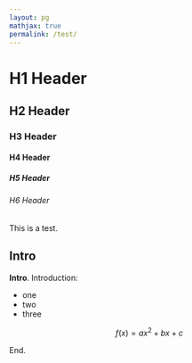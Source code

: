 ```yaml
---
layout: pg
mathjax: true
permalink: /test/
---
```


<h1>H1 Header</h1>
<h2>H2 Header</h2>
<h3>H3 Header</h3>
<h4>H4 Header</h4>
<h5>H5 Header</h5>
<h6>H6 Header</h6>

This is a test.

## Intro

**Intro**. Introduction:

- one
- two
- three

$$
	f(x) = ax^2 + bx + c
$$

End.